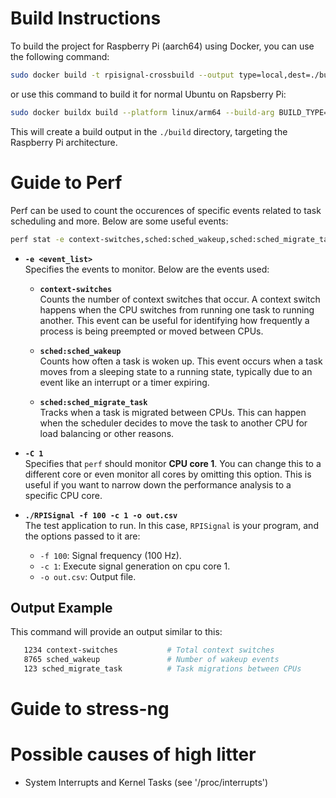 # Build Instructions

To build the project for Raspberry Pi (aarch64) using Docker, you can use the following command:

```bash
sudo docker build -t rpisignal-crossbuild --output type=local,dest=./build . -f Dockerfile.yocto
```

or use this command to build it for normal Ubuntu on Rapsberry Pi:
```bash
sudo docker buildx build --platform linux/arm64 --build-arg BUILD_TYPE=Release --output type=local,dest=./build . -f Dockerfile
```

This will create a build output in the `./build` directory, targeting the Raspberry Pi architecture.

# Guide to Perf
Perf can be used to count the occurences of specific events related to task scheduling and more. Below are some useful events:

```bash
perf stat -e context-switches,sched:sched_wakeup,sched:sched_migrate_task -C 1 ./RPISignal -f 100 -c 1 -o out.csv
```

- **`-e <event_list>`**  
  Specifies the events to monitor. Below are the events used:

  - **`context-switches`**  
    Counts the number of context switches that occur. A context switch happens when the CPU switches from running one task to running another. This event can be useful for identifying how frequently a process is being preempted or moved between CPUs.

  - **`sched:sched_wakeup`**  
    Counts how often a task is woken up. This event occurs when a task moves from a sleeping state to a running state, typically due to an event like an interrupt or a timer expiring.

  - **`sched:sched_migrate_task`**  
    Tracks when a task is migrated between CPUs. This can happen when the scheduler decides to move the task to another CPU for load balancing or other reasons.

- **`-C 1`**  
  Specifies that `perf` should monitor **CPU core 1**. You can change this to a different core or even monitor all cores by omitting this option. This is useful if you want to narrow down the performance analysis to a specific CPU core.

- **`./RPISignal -f 100 -c 1 -o out.csv`**  
  The test application to run. In this case, `RPISignal` is your program, and the options passed to it are:

  - `-f 100`: Signal frequency (100 Hz).
  - `-c 1`: Execute signal generation on cpu core 1.
  - `-o out.csv`: Output file.

## Output Example

This command will provide an output similar to this:

```bash
   1234 context-switches           # Total context switches
   8765 sched_wakeup               # Number of wakeup events
   123 sched_migrate_task          # Task migrations between CPUs
```

# Guide to stress-ng

# Possible causes of high litter
- System Interrupts and Kernel Tasks (see '/proc/interrupts')
